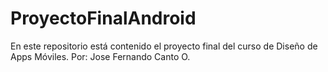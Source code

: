 # ProyectoFinalAndroid
En este repositorio está contenido el proyecto final del curso de Diseño de Apps Móviles.
Por: Jose Fernando Canto O.
